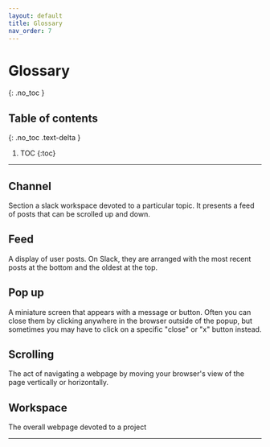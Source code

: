 ```yaml
---
layout: default
title: Glossary
nav_order: 7
---
```


# Glossary
{: .no_toc }

## Table of contents
{: .no_toc .text-delta }

1. TOC
{:toc}

---

## Channel
Section a slack workspace devoted to a particular topic. It presents a feed of posts that can be scrolled up and down.

## Feed
A display of user posts. On Slack, they are arranged with the most recent posts at the bottom and the oldest at the top.


## Pop up
A miniature screen that appears with a message or button.  Often you can close them by clicking anywhere in the browser outside of the popup, but sometimes you may have to click on a specific "close" or "x" button instead.


## Scrolling
The act of navigating a webpage by moving your browser's view of the page vertically or horizontally.

## Workspace
The overall webpage devoted to a project


---
```
